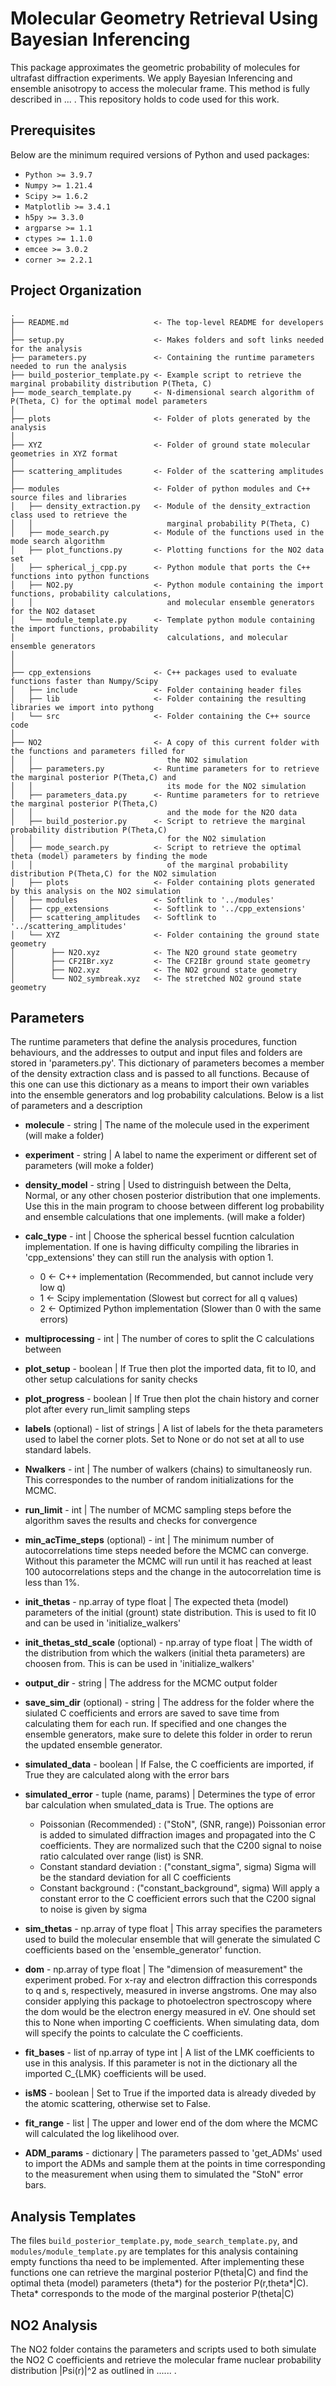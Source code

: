 Molecular Geometry Retrieval Using Bayesian Inferencing
=======================================================

This package approximates the geometric probability of molecules for ultrafast diffraction experiments. We apply Bayesian Inferencing and ensemble anisotropy to access the molecular frame. This method is fully described in ... . This repository holds to code used for this work.

Prerequisites
-------------
Below are the minimum required versions of Python and used packages:
- `Python >= 3.9.7`
- `Numpy >= 1.21.4`
- `Scipy >= 1.6.2`
- `Matplotlib >= 3.4.1`
- `h5py >= 3.3.0`
- `argparse >= 1.1`
- `ctypes >= 1.1.0`
- `emcee >= 3.0.2`
- `corner >= 2.2.1`



Project Organization
--------------------

    .
    ├── README.md                   <- The top-level README for developers
    │
    ├── setup.py                    <- Makes folders and soft links needed for the analysis
    ├── parameters.py               <- Containing the runtime parameters needed to run the analysis
    ├── build_posterior_template.py <- Example script to retrieve the marginal probability distribution P(Theta, C)
    ├── mode_search_template.py     <- N-dimensional search algorithm of P(Theta, C) for the optimal model parameters
    │
    ├── plots                       <- Folder of plots generated by the analysis
    │
    ├── XYZ                         <- Folder of ground state molecular geometries in XYZ format
    │
    ├── scattering_amplitudes       <- Folder of the scattering amplitudes
    │
    ├── modules                     <- Folder of python modules and C++ source files and libraries 
    │   ├── density_extraction.py   <- Module of the density_extraction class used to retrieve the
    │   │                              marginal probability P(Theta, C)
    │   ├── mode_search.py          <- Module of the functions used in the mode search algorithm 
    │   ├── plot_functions.py       <- Plotting functions for the NO2 data set
    │   ├── spherical_j_cpp.py      <- Python module that ports the C++ functions into python functions
    │   ├── NO2.py                  <- Python module containing the import functions, probability calculations,
    │   │                              and molecular ensemble generators for the NO2 dataset 
    │   └── module_template.py      <- Template python module containing the import functions, probability 
    │                                  calculations, and molecular ensemble generators
    │
    │
    ├── cpp_extensions              <- C++ packages used to evaluate functions faster than Numpy/Scipy
    │   ├── include                 <- Folder containing header files
    │   ├── lib                     <- Folder containing the resulting libraries we import into pythong
    │   └── src                     <- Folder containing the C++ source code
    │
    ├── NO2                         <- A copy of this current folder with the functions and parameters filled for 
    │   │                              the NO2 simulation 
    │   ├── parameters.py           <- Runtime parameters for to retrieve the marginal posterior P(Theta,C) and
    │   │                              its mode for the NO2 simulation 
    │   ├── parameters_data.py      <- Runtime parameters for to retrieve the marginal posterior P(Theta,C)   
    │   │                              and the mode for the N2O data
    │   ├── build_posterior.py      <- Script to retrieve the marginal probability distribution P(Theta,C)
    │   │                              for the NO2 simulation
    │   ├── mode_search.py          <- Script to retrieve the optimal theta (model) parameters by finding the mode 
    │   │                              of the marginal probability distribution P(Theta,C) for the NO2 simulation
    │   ├── plots                   <- Folder containing plots generated by this analysis on the NO2 simulation
    │   ├── modules                 <- Softlink to '../modules'
    │   ├── cpp_extensions          <- Softlink to '../cpp_extensions'
    │   ├── scattering_amplitudes   <- Softlink to '../scattering_amplitudes'
    │   └── XYZ                     <- Folder containing the ground state geometry
    │        ├── N2O.xyz            <- The N2O ground state geometry
    │        ├── CF2IBr.xyz         <- The CF2IBr ground state geometry
    │        ├── NO2.xyz            <- The NO2 ground state geometry
    │        └── NO2_symbreak.xyz   <- The stretched NO2 ground state geometry



Parameters
----------
The runtime parameters that define the analysis procedures, function behaviours, and the addresses to output and input files and folders are stored in 'parameters.py'. This dictionary of parameters becomes a member of the density extraction class and is passed to all functions. Because of this one can use this dictionary as a means to import their own variables into the ensemble generators and log probability calculations. Below is a list of parameters and a description

  - **molecule** - string | The name of the molecule used in the experiment (will make a folder)
  - **experiment** - string | A label to name the experiment or different set of parameters (will moke a folder)
  - **density_model** - string | Used to distringuish between the Delta, Normal, or any other chosen posterior distribution that one implements. Use this in the main program to choose between different log probability and ensemble calculations that one implements. (will make a folder)
  - **calc_type** - int | Choose the spherical bessel fucntion calculation implementation. If one is having difficulty compiling the libraries in 'cpp_extensions' they can still run the analysis with option 1.
    - 0 <- C++ implementation (Recommended, but cannot include very low q)
    - 1 <- Scipy implementation (Slowest but correct for all q values)
    - 2 <- Optimized Python implementation (Slower than 0 with the same errors)
  - **multiprocessing** - int | The number of cores to split the C calculations between
  - **plot_setup** - boolean | If True then plot the imported data, fit to I0, and other setup calculations for sanity checks
  - **plot_progress** - boolean | If True then plot the chain history and corner plot after every run_limit sampling steps
  - **labels** (optional) - list of strings | A list of labels for the theta parameters used to label the corner plots. Set to None or do not set at all to use standard labels.

  - **Nwalkers** - int | The number of walkers (chains) to simultaneosly run. This correspondes to the number of random initializations for the MCMC.
  - **run_limit** - int | The number of MCMC sampling steps before the algorithm saves the results and checks for convergence
  - **min_acTime_steps** (optional) - int | The minimum number of autocorrelations time steps needed before the MCMC can converge. Without this parameter the MCMC will run until it has reached at least 100 autocorrelations steps and the change in the autocorrelation time is less than 1%. 
  - **init_thetas** - np.array of type float | The expected theta (model) parameters of the initial (grount) state distribution. This is used to fit I0 and can be used in 'initialize_walkers'
  - **init_thetas_std_scale** (optional) - np.array of type float | The width of the distribution from which the walkers (initial theta parameters) are choosen from. This is can be used in 'initialize_walkers'
  - **output_dir** - string | The address for the MCMC output folder
  - **save_sim_dir** (optional) - string | The address for the folder where the siulated C coefficients and errors are saved to save time from calculating them for each run. If specified and one changes the ensemble generators, make sure to delete this folder in order to rerun the updated ensemble generator.

  - **simulated_data** - boolean | If False, the C coefficients are imported, if True they are calculated along with the error bars
  - **simulated_error** - tuple (name, params) | Determines the type of error bar calculation when smulated_data is True. The options are
    - Poissonian (Recommended) : ("StoN", (SNR, range))
          Poissonian error is added to simulated diffraction images
          and propagated into the C coefficients. They are normalized
          such that the C200 signal to noise ratio calculated over
          range (list) is SNR. 
    - Constant standard deviation : ("constant_sigma", sigma)
          Sigma will be the standard deviation for all C coefficients
    - Constant background : ("constant_background", sigma)
          Will apply a constant error to the C coefficient errors such
          that the C200 signal to noise is given by sigma
  - **sim_thetas** - np.array of type float | This array specifies the parameters used to build the molecular ensemble that will generate the simulated C coefficients based on the 'ensemble_generator' function. 
  - **dom** - np.array of type float | The "dimension of measurement" the experiment probed. For x-ray and electron diffraction this corresponds to q and s, respectively, measured in inverse angstroms. One may also consider applying this package to photoelectron spectroscopy where the dom would be the electron energy measured in eV. One should set this to None when importing C coefficients. When simulating data, dom will specify the points to calculate the C coefficients.
  - **fit_bases** - list of np.array of type int | A list of the LMK coefficients to use in this analysis. If this parameter is not in the dictionary all the imported C_{LMK} coefficients will be used.
  - **isMS** - boolean | Set to True if the imported data is already diveded by the atomic scattering, otherwise set to False.
  - **fit_range** - list | The upper and lower end of the dom where the MCMC will calculated the log likelihood over.
  - **ADM_params** - dictionary | The parameters passed to 'get_ADMs' used to import the ADMs and sample them at the points in time corresponding to the measurement when using them to simulated the "StoN" error bars.


Analysis Templates
------------------
The files `build_posterior_template.py`, `mode_search_template.py`, and `modules/module_template.py` are templates for this analysis containing empty functions tha need to be implemented. After implementing these functions one can retrieve the marginal posterior P(theta|C) and find the optimal theta (model) parameters (theta*) for the posterior P(r,theta*|C). Theta* corresponds to the mode of the marginal posterior P(theta|C)

NO2 Analysis
------------
The NO2 folder contains the parameters and scripts used to both simulate the NO2 C coefficients and retrieve the molecular frame nuclear probability distribution |Psi(r)|^2 as outlined in ...... .

